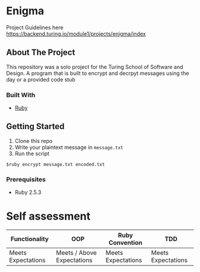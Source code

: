 # Enigma

Project Guidelines here https://backend.turing.io/module1/projects/enigma/index





<!-- ABOUT THE PROJECT -->
## About The Project
This repository was a solo project for the Turing School of Software and Design. A program that is built to encrypt and decrpyt messages using the day or a provided code stub


### Built With

* [Ruby](https://ruby-doc.org)


<!-- GETTING STARTED -->
## Getting Started

1. Clone this repo
2. Write your plaintext message in `message.txt` 
4. Run the script
```
$ruby encrypt message.txt encoded.txt
```
### Prerequisites

* Ruby 2.5.3


# Self assessment 
| Functionality     | OOP | Ruby Convention | TDD |
| ----------- | ----------- | ----------- | -----------
| Meets Expectations    |Meets / Above  Expectations       | Meets Expectations | Meets Expectations|
